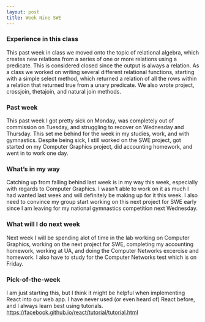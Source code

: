 ```yaml
---
layout: post
title: Week Nine SWE
---
```


### Experience in this class 
This past week in class we moved onto the topic of relational algebra, which creates new relations from a series of one or more relations using a predicate. This is considered closed since the output is always a relation. As a class we worked on writing several different relational functions, starting with a simple select method, which returned a relation of all the rows within a relation that returned true from a unary predicate. We also wrote project, crossjoin, thetajoin, and natural join methods.

### Past week  
This past week I got pretty sick on Monday, was completely out of commission on Tuesday, and struggling to recover on Wednesday and Thursday. This set me behind for the week in my studies, work, and with gymnastics. Despite being sick, I still worked on the SWE project, got started on my Computer Graphics project, did accounting homework, and went in to work one day.
 
### What’s in my way
Catching up from falling behind last week is in my way this week, especially with regards to Computer Graphics. I wasn't able to work on it as much I had wanted last week and will definitely be making up for it this week. I also need to convince my group start working on this next project for SWE early since I am leaving for my national gymnastics competition next Wednesday. 

### What will I do next week
Next week I will be spending alot of time in the lab working on Computer Graphics, working on the next project for SWE, completing my accounting homework, working at UA, and doing the Computer Networks excercise and homework. I also have to study for the Computer Networks test which is on Friday.

### Pick-of-the-week
I am just starting this, but I think it might be helpful when implementing React into our web app. I have never used (or even heard of) React before, and I always learn best using tutorials.
https://facebook.github.io/react/tutorial/tutorial.html
